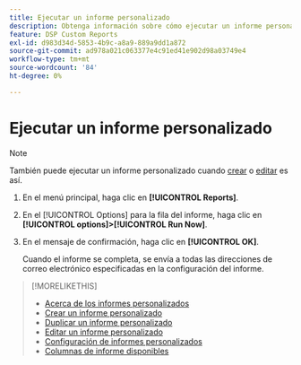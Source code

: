 ```yaml
---
title: Ejecutar un informe personalizado
description: Obtenga información sobre cómo ejecutar un informe personalizado inmediatamente.
feature: DSP Custom Reports
exl-id: d983d34d-5853-4b9c-a8a9-889a9dd1a872
source-git-commit: ad978a021c063377e4c91ed41e902d98a03749e4
workflow-type: tm+mt
source-wordcount: '84'
ht-degree: 0%

---
```


# Ejecutar un informe personalizado

>[!NOTE]
>
>También puede ejecutar un informe personalizado cuando [crear](report-create.md) o [editar](report-edit.md) es así.

1. En el menú principal, haga clic en **[!UICONTROL Reports]**.

1. En el [!UICONTROL Options] para la fila del informe, haga clic en **[!UICONTROL options]>[!UICONTROL Run Now]**.

1. En el mensaje de confirmación, haga clic en **[!UICONTROL OK]**.

   Cuando el informe se completa, se envía a todas las direcciones de correo electrónico especificadas en la configuración del informe.

>[!MORELIKETHIS]
>
>* [Acerca de los informes personalizados](/help/dsp/reports/report-about.md)
>* [Crear un informe personalizado](/help/dsp/reports/report-create.md)
>* [Duplicar un informe personalizado](/help/dsp/reports/report-copy.md)
>* [Editar un informe personalizado](/help/dsp/reports/report-edit.md)
>* [Configuración de informes personalizados](/help/dsp/reports/report-settings.md)
>* [Columnas de informe disponibles](/help/dsp/reports/report-columns.md)

